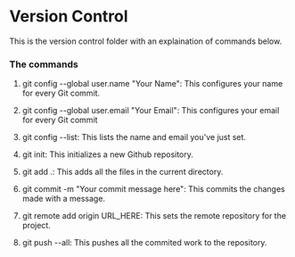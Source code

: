 # Version Control

This is the version control folder with an explaination of commands below.

### The commands

1. git config --global user.name "Your Name": This configures your name for every Git commit.

2. git config --global user.email "Your Email": This configures your email for every Git commit

3. git config --list: This lists the name and email you've just set.

4. git init: This initializes a new Github repository.

5. git add .: This adds all the files in the current directory.

6. git commit -m "Your commit message here": This commits the changes made with a message.

7. git remote add origin URL_HERE: This sets the remote repository for the project.

8. git push --all: This pushes all the commited work to the repository.